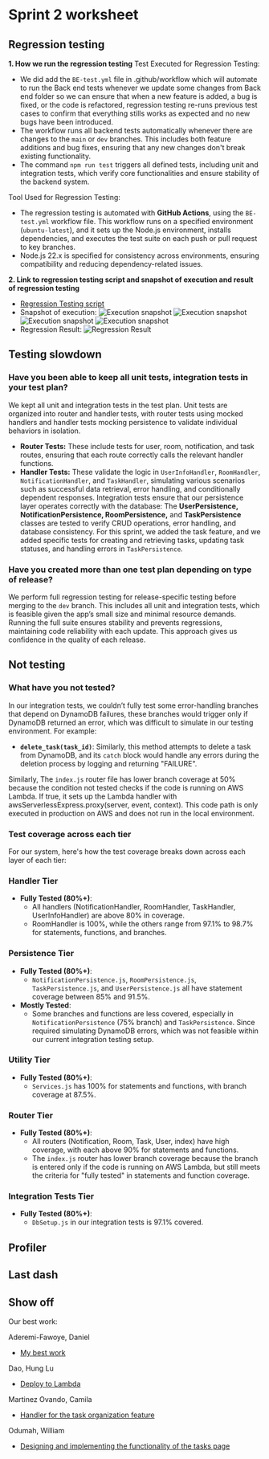 # Sprint 2 worksheet

## Regression testing
**1. How we run the regression testing**
Test Executed for Regression Testing:
  * We did add the `BE-test.yml` file in .github/workflow which will automate to run the Back end tests whenever we update some changes from Back end folder so we can ensure that when a new feature is added, a bug is fixed, or the code is refactored, regression testing re-runs previous test cases to confirm that everything stills works as expected and no new bugs have been introduced.
  * The workflow runs all backend tests automatically whenever there are changes to the `main` or `dev` branches. This includes both feature additions and bug fixes, ensuring that any new changes don't break existing functionality.
  * The command `npm run test` triggers all defined tests, including unit and integration tests, which verify core functionalities and ensure stability of the backend system.

Tool Used for Regression Testing:
  * The regression testing is automated with **GitHub Actions**, using the `BE-test.yml` workflow file. This workflow runs on a specified environment (`ubuntu-latest`), and it sets up the Node.js environment, installs dependencies, and executes the test suite on each push or pull request to key branches.
  * Node.js 22.x is specified for consistency across environments, ensuring compatibility and reducing dependency-related issues.

**2. Link to regression testing script and snapshot of execution and result of regression testing**
 * [Regression Testing script](https://github.com/WilliamOdumah/RoomHub/blob/main/.github/workflows/BE-test.yml)
 * Snapshot of execution:
 ![Execution snapshot](./images/Execution_snapshot_1.png)
 ![Execution snapshot](./images/Execution_snapshot_2.png)
 ![Execution snapshot](./images/Execution_snapshot_3.png)
 ![Execution snapshot](./images/Execution_snapshot_4.png)
 * Regression Result:
 ![Regression Result](./images/Regression_Result.png)
## Testing slowdown
### Have you been able to keep all unit tests, integration tests in your test plan? 
We kept all unit and integration tests in the test plan. Unit tests are organized into router and handler tests, with router tests using mocked handlers and handler tests mocking persistence to validate individual behaviors in isolation. 
- **Router Tests:** These include tests for user, room, notification, and task routes, ensuring that each route correctly calls the relevant handler functions.
- **Handler Tests:** These validate the logic in `UserInfoHandler`, `RoomHandler`, `NotificationHandler`, and `TaskHandler`, simulating various scenarios such as successful data retrieval, error handling, and conditionally dependent responses.
Integration tests ensure that our persistence layer operates correctly with the database:
The **UserPersistence, NotificationPersistence, RoomPersistence,** and **TaskPersistence** classes are tested to verify CRUD operations, error handling, and database consistency. For this sprint, we added the task feature, and we added specific tests for creating and retrieving tasks, updating task statuses, and handling errors in `TaskPersistence`.
### Have you created more than one test plan depending on type of release?
We perform full regression testing for release-specific testing before merging to the `dev` branch. This includes all unit and integration tests, which is feasible given the app’s small size and minimal resource demands. Running the full suite ensures stability and prevents regressions, maintaining code reliability with each update. This approach gives us confidence in the quality of each release.


## Not testing
### What have you not tested? 
In our integration tests, we couldn’t fully test some error-handling branches that depend on DynamoDB failures, these branches would trigger only if DynamoDB returned an error, which was difficult to simulate in our testing environment. For example:
- **`delete_task(task_id)`**: Similarly, this method attempts to delete a task from DynamoDB, and its `catch` block would handle any errors during the deletion process by logging and returning "FAILURE".
  
Similarly, The `index.js` router file has lower branch coverage at 50% because the condition not tested checks if the code is running on AWS Lambda. If true, it sets up the Lambda handler with awsServerlessExpress.proxy(server, event, context). This code path is only executed in production on AWS and does not run in the local environment.

### Test coverage across each tier
For our system, here's how the test coverage breaks down across each layer of each tier:
### Handler Tier
- **Fully Tested (80%+)**: 
  - All handlers (NotificationHandler, RoomHandler, TaskHandler, UserInfoHandler) are above 80% in coverage. 
  - RoomHandler is 100%, while the others range from 97.1% to 98.7% for statements, functions, and branches.

### Persistence Tier
- **Fully Tested (80%+)**: 
  - `NotificationPersistence.js`, `RoomPersistence.js`, `TaskPersistence.js`, and `UserPersistence.js` all have statement coverage between 85% and 91.5%. 
- **Mostly Tested**: 
  - Some branches and functions are less covered, especially in `NotificationPersistence` (75% branch) and `TaskPersistence`. Since required simulating DynamoDB errors, which was not feasible within our current integration testing setup. 

### Utility Tier
- **Fully Tested (80%+)**: 
  - `Services.js` has 100% for statements and functions, with branch coverage at 87.5%. 

### Router Tier
- **Fully Tested (80%+)**: 
  - All routers (Notification, Room, Task, User, index) have high coverage, with each above 90% for statements and functions. 
  - The `index.js` router has lower branch coverage because the branch is entered only if the code is running on AWS Lambda, but still meets the criteria for "fully tested" in statements and function coverage.

### Integration Tests Tier
- **Fully Tested (80%+)**: 
  - `DbSetup.js` in our integration tests is 97.1% covered.


## Profiler


## Last dash


## Show off
Our best work:

Aderemi-Fawoye, Daniel
 * [My best work]()

Dao, Hung Lu
 * [Deploy to Lambda](https://github.com/WilliamOdumah/RoomHub/blob/main/.github/workflows/main.yml)

Martinez Ovando, Camila
 * [Handler for the task organization feature](https://github.com/WilliamOdumah/RoomHub/blob/main/Backend/src/Handler/TaskHandler.js)

Odumah, William
 * [Designing and implementing the functionality of the tasks page](https://github.com/WilliamOdumah/RoomHub/blob/main/Frontend/src/pages/ManageTasksPage.js)
